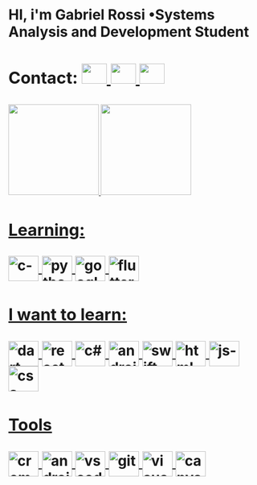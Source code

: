 <h1>
  
  HI, i'm Gabriel Rossi   •Systems Analysis and Development Student
  
  
  <div> 
   <h3>Contact: 
  
  <a href="https://www.facebook.com/gabriel.desouzarossi.9">
  <img height="40" width="50" src="https://cdn.jsdelivr.net/gh/devicons/devicon/icons/facebook/facebook-original.svg"/>
 
  <a href="https://www.linkedin.com/in/gabriel-s-rossi-4263681a3/">
  <img height="40" width="50" src="https://cdn.jsdelivr.net/gh/devicons/devicon/icons/linkedin/linkedin-original.svg" />
      
  <a href="https://mail.google.com/mail/u/0/#inbox?compose=SxfkdqMFJBqfqFNWLnVfKdqgTsHwTsjRPCrqXnjSVFpxmQRZGNJGxjFHrfQhGdRFtzDzDCsFHHsZZTWxqPmFLnVfKQRWDztmNKSFGkLPjRbTBFDHhnq">
  <img height="40" width="50" src="https://cdn.discordapp.com/attachments/819226289789075497/1012727062190108753/gmail-logo-2-1.png"/>
   
  </h3>
 </h1>
    

<div align="center" ><!-- MAIN DIV........................................................ -->
  
  <h3>
    <div align="left"><!-- CERTIFICATE DIV ..........................................................-->
    <p> <!-- Certificate: ... --> </p>
  </h3>
</div>


   
</h1> <!-- minhas linguagens .................................................... -->
  <!-- linguagens page######################################################################### -->  
 <p>
  <!--
   <img align="center" alt="c-"  height="30" width="40" src="https://cdn.jsdelivr.net/gh/devicons/devicon/icons/c/c-original.svg">
   <img align="center" alt="python-"  height="30" width="40" src="https://cdn.jsdelivr.net/gh/devicons/devicon/icons/python/python-original.svg">   
   <img align="center" alt="googleCloud-"  height="30" width="40" src="https://cdn.jsdelivr.net/gh/devicons/devicon/icons/googlecloud/googlecloud-original.svg">    
  -->
 </p>  
<!--#############################################################################################-->
    
    
<!--info github-->
<a href="https://github.com/GabrielRossi-gr">
        <!--          normal-> height="180em"      150            -->
<img height="180em"  src="https://github-readme-stats.vercel.app/api?username=GabrielRossi-gr&show_icons=true&theme=dark&include_all_commits=true&count_private=false"/>
<img height="180em" src="https://github-readme-stats.vercel.app/api/top-langs/?username=GabrielRossi-gr&layout=compact&langs_count=7&theme=dark"/>
</div>
<h1>
 <h1/>
 
 </div>
 <div>         <!-- LEARNIG PAGE........................................................... -->
  <h3> Learning:  </h3>
   <img align="center" alt="c-"  height="50" width="60" src="https://cdn.jsdelivr.net/gh/devicons/devicon/icons/c/c-original.svg">
    <img align="center" alt="python-"  height="50" width="60" src="https://cdn.jsdelivr.net/gh/devicons/devicon/icons/python/python-original.svg">   
     <img align="center" alt="googleCloud-"  height="50" width="60" src="https://cdn.jsdelivr.net/gh/devicons/devicon/icons/googlecloud/googlecloud-original.svg">
     <img align="center" alt="flutter-"   height="50" width="60" src="https://cdn.jsdelivr.net/gh/devicons/devicon/icons/flutter/flutter-original.svg">
   
   
    
  <h3> I want to learn: </h3> <!-- i want to learning area.......................................................... -->
    <img align="center" alt="dart-" height="50" width="60" src="https://cdn.jsdelivr.net/gh/devicons/devicon/icons/dart/dart-original.svg">
     <img align="center" alt="react-"   height="50" width="60" src="https://cdn.jsdelivr.net/gh/devicons/devicon/icons/react/react-original.svg">
      <img align="center" alt="c#-"   height="50" width="60" src="https://cdn.jsdelivr.net/gh/devicons/devicon/icons/csharp/csharp-original.svg">
       <img align="center" alt="android-" height="50" width="60" src="https://cdn.jsdelivr.net/gh/devicons/devicon/icons/android/android-original.svg" />
        <img align="center" alt="swift-" height="50" width="60" src="https://cdn.jsdelivr.net/gh/devicons/devicon/icons/swift/swift-original.svg" /> 
         <img align="center" alt="html-" height="50" width="60" src="https://cdn.jsdelivr.net/gh/devicons/devicon/icons/html5/html5-original.svg" />
          <img align="center" alt="js-"  height="50" width="60"  src="https://cdn.jsdelivr.net/gh/devicons/devicon/icons/javascript/javascript-original.svg" />
           <img align="center" alt="css-" height="50" width="60" src="https://cdn.jsdelivr.net/gh/devicons/devicon/icons/css3/css3-original.svg" />
            <!-- <img align="center" alt="vb-" height="70" width="70" src="https://cdn.discordapp.com/attachments/819226289789075497/978989010594717716/icons8-visual-basico-100.png"> -->
   
  <h3> Tools </h3> <!-- tools area................................................................ -->
   <img align="center" alt="crome-"   height="50" width="60"  src="https://cdn.jsdelivr.net/gh/devicons/devicon/icons/chrome/chrome-original.svg" />
    <img align="center" alt="android studio-" height="50" width="60"  src="https://cdn.jsdelivr.net/gh/devicons/devicon/icons/androidstudio/androidstudio-original.svg"/>
     <img align="center" alt="vs code-"   height="50" width="60"   src="https://cdn.jsdelivr.net/gh/devicons/devicon/icons/vscode/vscode-original.svg" />
      <img align="center" alt="git-"   height="50" width="60"  src="https://cdn.jsdelivr.net/gh/devicons/devicon/icons/git/git-original.svg" />
       <img align="center" alt="visual studio-"   height="50" width="60"    src="https://cdn.jsdelivr.net/gh/devicons/devicon/icons/visualstudio/visualstudio-plain.svg"  />
        <img align="center" alt="canva "   height="50" width="60"    src="https://cdn.jsdelivr.net/gh/devicons/devicon/icons/canva/canva-original.svg"  />
 </div> <!-- CLOUSE MAIN DIV ......................................................................................--> 



  
